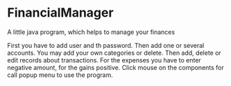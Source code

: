 # FinancialManager
A little java program, which helps to manage your finances

First you have to add user and th password.
Then add one or several accounts.
You may add your own categories or delete.
Then add, delete or edit records about transactions. For the expenses you have to enter negative amount, for the gains
positive.
Click mouse on the components for call popup menu to use the program.


